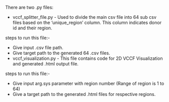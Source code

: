 There are two .py files:
* vccf_splitter_file.py - Used to divide the main csv file into 64 sub csv files based on the ‘unique_region’ column. This column indicates donor id and their region.

steps to run this file:- 
* Give input .csv file path.
* Give target path to the generated 64 .csv files.
* vccf_visualization.py  - This file contains code for 2D VCCF Visualization and generated .html output file. 

steps to run this file:- 
* Give input arg.sys parameter with region number (Range of region is 1 to 64)
* Give a target path to the generated .html files for respective regions.
